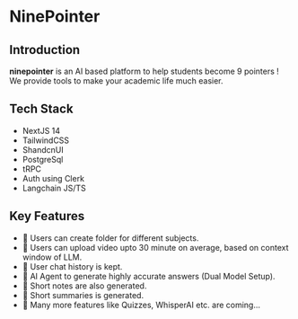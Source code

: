 # NinePointer 

## Introduction

**ninepointer** is an AI based platform to help students become 9 pointers ! We provide tools to make your academic life much easier.

## Tech Stack

- NextJS 14
- TailwindCSS
- ShandcnUI
- PostgreSql
- tRPC
- Auth using Clerk
- Langchain JS/TS

## Key Features

- 📁 Users can create folder for different subjects.
- 📄 Users can upload video upto 30 minute on average, based on context window of LLM.
- 💭 User chat history is kept.
- 💭 AI Agent to generate highly accurate answers (Dual Model Setup).
- 📝 Short notes are also generated.
- 📝 Short summaries is generated.
- 🫠 Many more features like Quizzes, WhisperAI etc. are coming...

